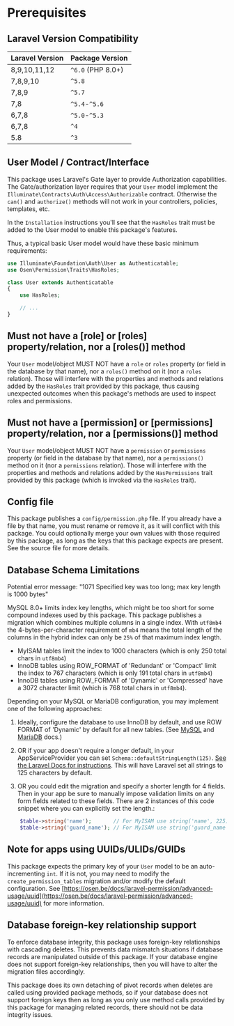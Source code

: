# Prerequisites

## Laravel Version Compatibility

Laravel Version | Package Version
----------------|-----------
 8,9,10,11,12   |  `^6.0`  (PHP 8.0+)
 7,8,9,10       |  `^5.8`
 7,8,9          |  `^5.7`
 7,8            |  `^5.4`-`^5.6`
 6,7,8          |  `^5.0`-`^5.3`
 6,7,8          |  `^4`
 5.8            |  `^3`
   
## User Model / Contract/Interface

This package uses Laravel's Gate layer to provide Authorization capabilities.
The Gate/authorization layer requires that your `User` model implement the `Illuminate\Contracts\Auth\Access\Authorizable` contract. 
Otherwise the `can()` and `authorize()` methods will not work in your controllers, policies, templates, etc.

In the `Installation` instructions you'll see that the `HasRoles` trait must be added to the User model to enable this package's features.

Thus, a typical basic User model would have these basic minimum requirements:

```php
use Illuminate\Foundation\Auth\User as Authenticatable;
use Osen\Permission\Traits\HasRoles;

class User extends Authenticatable
{
    use HasRoles;

    // ...
}
```

## Must not have a [role] or [roles] property/relation, nor a [roles()] method

Your `User` model/object MUST NOT have a `role` or `roles` property (or field in the database by that name), nor a `roles()` method on it (nor a `roles` relation). Those will interfere with the properties and methods and relations added by the `HasRoles` trait provided by this package, thus causing unexpected outcomes when this package's methods are used to inspect roles and permissions.

## Must not have a [permission] or [permissions] property/relation, nor a [permissions()] method

Your `User` model/object MUST NOT have a `permission` or `permissions` property (or field in the database by that name), nor a `permissions()` method on it (nor a `permissions` relation). Those will interfere with the properties and methods and relations added by the `HasPermissions` trait provided by this package (which is invoked via the `HasRoles` trait).

## Config file

This package publishes a `config/permission.php` file. If you already have a file by that name, you must rename or remove it, as it will conflict with this package. You could optionally merge your own values with those required by this package, as long as the keys that this package expects are present. See the source file for more details.

## Database Schema Limitations

Potential error message: "1071 Specified key was too long; max key length is 1000 bytes"

MySQL 8.0+ limits index key lengths, which might be too short for some compound indexes used by this package.
This package publishes a migration which combines multiple columns in a single index. With `utf8mb4` the 4-bytes-per-character requirement of `mb4` means the total length of the columns in the hybrid index can only be `25%` of that maximum index length.

- MyISAM tables limit the index to 1000 characters (which is only 250 total chars in `utf8mb4`)
- InnoDB tables using ROW_FORMAT of 'Redundant' or 'Compact' limit the index to 767 characters (which is only 191 total chars in `utf8mb4`)
- InnoDB tables using ROW_FORMAT of 'Dynamic' or 'Compressed' have a 3072 character limit (which is 768 total chars in `utf8mb4`).

Depending on your MySQL or MariaDB configuration, you may implement one of the following approaches:

1. Ideally, configure the database to use InnoDB by default, and use ROW FORMAT of 'Dynamic' by default for all new tables. (See [MySQL](https://dev.mysql.com/doc/refman/8.0/en/innodb-limits.html) and [MariaDB](https://mariadb.com/kb/en/innodb-dynamic-row-format/) docs.)

2. OR if your app doesn't require a longer default, in your AppServiceProvider you can set `Schema::defaultStringLength(125)`. [See the Laravel Docs for instructions](https://laravel.com/docs/10.x/migrations#index-lengths-mysql-mariadb). This will have Laravel set all strings to 125 characters by default.

3. OR you could edit the migration and specify a shorter length for 4 fields. Then in your app be sure to manually impose validation limits on any form fields related to these fields. 
There are 2 instances of this code snippet where you can explicitly set the length.:
```php
    $table->string('name');       // For MyISAM use string('name', 225); // (or 166 for InnoDB with Redundant/Compact row format)
    $table->string('guard_name'); // For MyISAM use string('guard_name', 25);
```

## Note for apps using UUIDs/ULIDs/GUIDs

This package expects the primary key of your `User` model to be an auto-incrementing `int`. If it is not, you may need to modify the `create_permission_tables` migration and/or modify the default configuration. See [https://osen.be/docs/laravel-permission/advanced-usage/uuid](https://osen.be/docs/laravel-permission/advanced-usage/uuid) for more information. 

## Database foreign-key relationship support

To enforce database integrity, this package uses foreign-key relationships with cascading deletes. This prevents data mismatch situations if database records are manipulated outside of this package. If your database engine does not support foreign-key relationships, then you will have to alter the migration files accordingly.

This package does its own detaching of pivot records when deletes are called using provided package methods, so if your database does not support foreign keys then as long as you only use method calls provided by this package for managing related records, there should not be data integrity issues.
